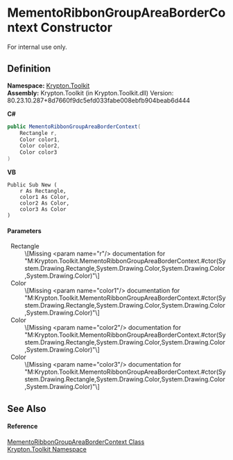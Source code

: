 # MementoRibbonGroupAreaBorderContext Constructor


For internal use only.



## Definition
**Namespace:** <a href="79d2eac2-21f4-54ff-7552-b20c33c30600.md">Krypton.Toolkit</a>  
**Assembly:** Krypton.Toolkit (in Krypton.Toolkit.dll) Version: 80.23.10.287+8d7660f9dc5efd033fabe008ebfb904beab6d444

**C#**
``` C#
public MementoRibbonGroupAreaBorderContext(
	Rectangle r,
	Color color1,
	Color color2,
	Color color3
)
```
**VB**
``` VB
Public Sub New ( 
	r As Rectangle,
	color1 As Color,
	color2 As Color,
	color3 As Color
)
```



#### Parameters
<dl><dt>  Rectangle</dt><dd>\[Missing &lt;param name="r"/&gt; documentation for "M:Krypton.Toolkit.MementoRibbonGroupAreaBorderContext.#ctor(System.Drawing.Rectangle,System.Drawing.Color,System.Drawing.Color,System.Drawing.Color)"\]</dd><dt>  Color</dt><dd>\[Missing &lt;param name="color1"/&gt; documentation for "M:Krypton.Toolkit.MementoRibbonGroupAreaBorderContext.#ctor(System.Drawing.Rectangle,System.Drawing.Color,System.Drawing.Color,System.Drawing.Color)"\]</dd><dt>  Color</dt><dd>\[Missing &lt;param name="color2"/&gt; documentation for "M:Krypton.Toolkit.MementoRibbonGroupAreaBorderContext.#ctor(System.Drawing.Rectangle,System.Drawing.Color,System.Drawing.Color,System.Drawing.Color)"\]</dd><dt>  Color</dt><dd>\[Missing &lt;param name="color3"/&gt; documentation for "M:Krypton.Toolkit.MementoRibbonGroupAreaBorderContext.#ctor(System.Drawing.Rectangle,System.Drawing.Color,System.Drawing.Color,System.Drawing.Color)"\]</dd></dl>

## See Also


#### Reference
<a href="c2d78dd2-24d8-3297-2b06-70f90fe690f2.md">MementoRibbonGroupAreaBorderContext Class</a>  
<a href="79d2eac2-21f4-54ff-7552-b20c33c30600.md">Krypton.Toolkit Namespace</a>  
